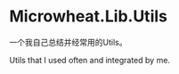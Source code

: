 Microwheat.Lib.Utils
====================

一个我自己总结并经常用的Utils。

Utils that I used often and integrated by me.